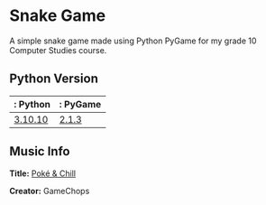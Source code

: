 # Snake Game
A simple snake game made using Python PyGame for my grade 10 Computer Studies course.

## Python Version
|: **Python** |: **PyGame** |
|:-|:-|
| [3.10.10](https://www.python.org/downloads/release/python-31010/) | [2.1.3](https://github.com/pygame/pygame/releases/tag/2.1.3) |

## Music Info
**Title:** [Poké & Chill](https://www.youtube.com/watch?v=2DVpys50LVE)

**Creator:** GameChops
